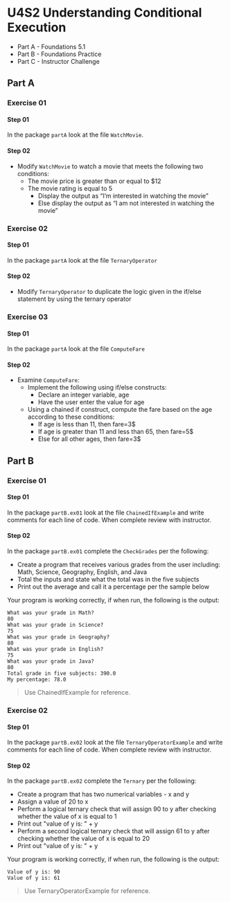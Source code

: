 # U4S2 Understanding Conditional Execution

* Part A - Foundations 5.1
* Part B - Foundations Practice
* Part C - Instructor Challenge

## Part A

### Exercise 01

#### Step 01

In the package `partA` look at the file `WatchMovie`.

#### Step 02

* Modify `WatchMovie` to watch a movie that meets
  the following two conditions:
    * The movie price is greater than or equal to $12
    * The movie rating is equal to 5
      * Display the output as “I’m interested in watching the movie”
      * Else display the output as “I am not interested in watching the movie”
   

### Exercise 02

#### Step 01

In the package `partA` look at the file `TernaryOperator`

#### Step 02

* Modify `TernaryOperator` to duplicate the
  logic given in the if/else statement by using the ternary
  operator

### Exercise 03

#### Step 01

In the package `partA` look at the file `ComputeFare`

#### Step 02

* Examine `ComputeFare`:
  * Implement the following using if/else constructs:
    * Declare an integer variable, age
    * Have the user enter the value for age
  * Using a chained if construct, compute the fare based
    on the age according to these conditions:
    * If age is less than 11, then fare=3$
    * If age is greater than 11 and less than 65, then fare=5$
    * Else for all other ages, then fare=3$


## Part B

### Exercise 01

#### Step 01

In the package `partB.ex01` look at the file `ChainedIfExample` and write comments for each line of code. When complete review with instructor.

#### Step 02

In the package `partB.ex01` complete the `CheckGrades` per the following:

* Create a program that receives various grades from the user including: Math, Science, Geography, English, and Java
* Total the inputs and state what the total was in the five subjects
* Print out the average and call it a percentage per the sample below

Your program is working correctly, if when run, the following is the output:

```
What was your grade in Math?
80
What was your grade in Science?
75
What was your grade in Geography?
80
What was your grade in English?
75
What was your grade in Java?
80
Total grade in five subjects: 390.0
My percentage: 78.0
```

> Use ChainedIfExample for reference.

### Exercise 02

#### Step 01

In the package `partB.ex02` look at the file `TernaryOperatorExample` and write comments for each line of code. When complete review with instructor.

#### Step 02

In the package `partB.ex02` complete the `Ternary` per the following:

* Create a program that has two numerical variables - x and y
* Assign a value of 20 to x
* Perform a logical ternary check that will assign 90 to y after checking whether the value of x is equal to 1
* Print out "value of y is: " + y
* Perform a second logical ternary check that will assign 61 to y after checking whether the value of x is equal to 20
* Print out "value of y is: " + y

Your program is working correctly, if when run, the following is the output:

```
Value of y is: 90
Value of y is: 61
```

> Use TernaryOperatorExample for reference.
